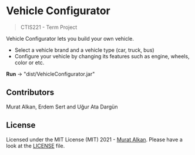 # Vehicle Configurator 
> CTIS221 - Term Project

Vehicle Configurator lets you build your own vehicle.
- Select a vehicle brand and a vehicle type (car, truck, bus)
- Configure your vehicle by changing its features such as engine, wheels, color or etc.

**Run** -> "dist/VehicleConfigurator.jar"

## Contributors
Murat Alkan, Erdem Sert and Uğur Ata Dargün

## License
Licensed under the MIT License (MIT) 2021 - [Murat Alkan](https://github.com/muratalkan). Please have a look at the [LICENSE](LICENSE) file.

